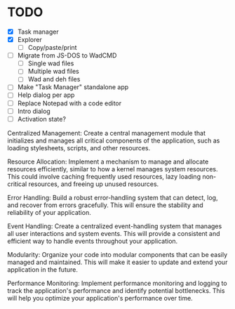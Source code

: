 # TODO

- [x] Task manager
- [x] Explorer
  - [ ] Copy/paste/print
- [ ] Migrate from JS-DOS to WadCMD
  - [ ] Single wad files
  - [ ] Multiple wad files
  - [ ] Wad and deh files
- [ ] Make "Task Manager" standalone app
- [ ] Help dialog per app
- [ ] Replace Notepad with a code editor
- [ ] Intro dialog
- [ ] Activation state?

Centralized Management: Create a central management module that initializes and manages all critical components of the application, such as loading stylesheets, scripts, and other resources.

Resource Allocation: Implement a mechanism to manage and allocate resources efficiently, similar to how a kernel manages system resources. This could involve caching frequently used resources, lazy loading non-critical resources, and freeing up unused resources.

Error Handling: Build a robust error-handling system that can detect, log, and recover from errors gracefully. This will ensure the stability and reliability of your application.

Event Handling: Create a centralized event-handling system that manages all user interactions and system events. This will provide a consistent and efficient way to handle events throughout your application.

Modularity: Organize your code into modular components that can be easily managed and maintained. This will make it easier to update and extend your application in the future.

Performance Monitoring: Implement performance monitoring and logging to track the application's performance and identify potential bottlenecks. This will help you optimize your application's performance over time.
